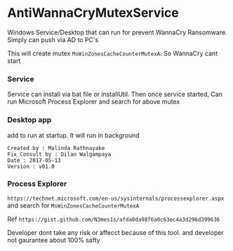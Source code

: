 # AntiWannaCryMutexService

Windows Service/Desktop that can run for prevent WannaCry Ransomware. Simply can push via AD to PC's

This will create mutex `MsWinZonesCacheCounterMutexA`. So WannaCry cant start

### Service 
Service can install via bat file or installUtil. Then once service started, Can run Microsoft Process Explorer and search for above mutex

### Desktop app
add to run at startup. It will run in background

  
```
Created by : Malinda Rathnayake
Fix Consult by : Dilan Walgampaya
Date : 2017-05-13
Version : v01.0
```

### Process Explorer
   
`https://technet.microsoft.com/en-us/sysinternals/processexplorer.aspx` and search for `MsWinZonesCacheCounterMutexA`

Ref
`https://gist.github.com/N3mes1s/afda0da98f6a0c63ec4a3d296d399636`


Developer dont take any risk or affecct because of this tool. and developer not gaurantee about 100% safty
